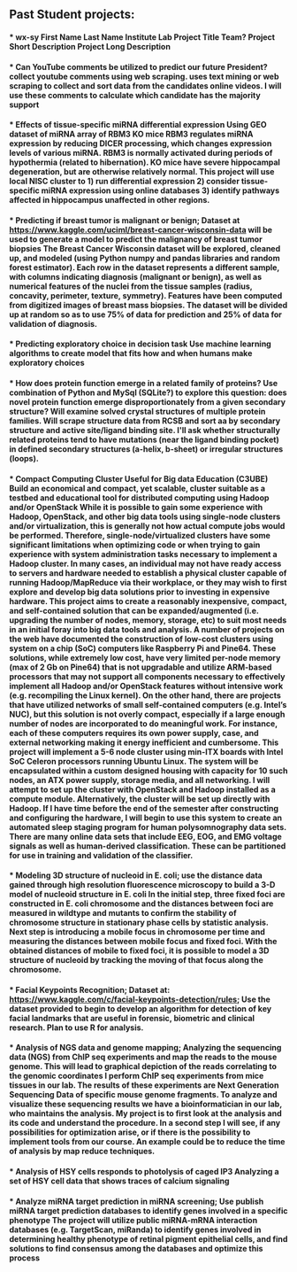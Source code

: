 
## Past Student projects:
#### * wx-sy	First Name	Last Name	Institute	Lab	Project Title	Team?	Project Short Description	Project Long Description
#### * Can YouTube comments be utilized to predict our future President?		collect youtube comments using web scraping.	uses text mining or web scraping to collect and sort data from the candidates online videos.  I will use these comments to calculate which candidate has the majority support
#### * Effects of tissue-specific miRNA differential expression 		Using GEO dataset of miRNA array of RBM3 KO mice	RBM3 regulates miRNA expression by reducing DICER processing, which changes expression levels of various miRNA. RBM3 is normally activated during periods of hypothermia (related to hibernation). KO mice have severe hippocampal degeneration, but are otherwise relatively normal. This project will use local NISC cluster to 1) run differential expression 2) consider tissue-specific miRNA expression using online databases 3) identify pathways affected in hippocampus unaffected in other regions. 
#### * Predicting if breast tumor is malignant or benign;		Dataset at https://www.kaggle.com/uciml/breast-cancer-wisconsin-data will be used to generate a model to predict the malignancy of breast tumor biopsies	The Breast Cancer Wisconsin dataset will be explored, cleaned up, and modeled (using Python numpy and pandas libraries and random forest estimator). Each row in the dataset represents a different sample, with columns indicating diagnosis (malignant or benign), as well as numerical features of the nuclei from the tissue samples (radius, concavity, perimeter, texture, symmetry). Features have been computed from digitized images of breast mass biopsies. The dataset will be divided up at random so as to use 75% of data for prediction and 25% of data for validation of diagnosis.
#### * Predicting exploratory choice in decision task		Use machine learning algorithms to create model that fits how and when humans make exploratory choices	
#### * How does protein function emerge in a related family of proteins?		Use combination of Python and MySql (SQLite?) to explore this question: does novel protein function emerge disproportionately from a given secondary structure? 	Will examine solved crystal structures of multiple protein families. Will scrape structure data from RCSB and sort aa by secondary structure and active site/ligand binding site. I'll ask whether structurally related proteins tend to have mutations (near the ligand binding pocket) in defined secondary structures (a-helix, b-sheet) or irregular structures (loops).
#### * Compact Computing Cluster Useful for Big data Education (C3UBE)		Build an economical and compact, yet scalable, cluster suitable as a testbed and educational tool for distributed computing using Hadoop and/or OpenStack	While it is possible to gain some experience with Hadoop, OpenStack, and other big data tools using single-node clusters and/or virtualization, this is generally not how actual compute jobs would be performed. Therefore, single-node/virtualized clusters have some significant limitations when optimizing code or when trying to gain experience with system administration tasks necessary to implement a Hadoop cluster. In many cases, an individual may not have ready access to servers and hardware needed to establish a physical cluster capable of running Hadoop/MapReduce via their workplace, or they may wish to first explore and develop big data solutions prior to investing in expensive hardware. This project aims to create a reasonably inexpensive, compact, and self-contained solution that can be expanded/augmented (i.e. upgrading the number of nodes, memory, storage, etc) to suit most needs in an initial foray into big data tools and analysis. A number of projects on the web have documented the construction of low-cost clusters using system on a chip (SoC) computers like Raspberry Pi and Pine64. These solutions, while extremely low cost, have very limited per-node memory (max of 2 Gb on Pine64) that is not upgradable and utilize ARM-based processors that may not support all components necessary to effectively implement all Hadoop and/or OpenStack features without intensive work (e.g. recompiling the Linux kernel). On the other hand, there are projects that have utilized networks of small self-contained computers (e.g. Intel’s NUC), but this solution is not overly compact, especially if a large enough number of nodes are incorporated to do meaningful work. For instance, each of these computers requires its own power supply, case, and external networking making it energy inefficient and cumbersome. This project will implement a 5-6 node cluster using min-ITX boards with Intel SoC Celeron processors running Ubuntu Linux. The system will be encapsulated within a custom designed housing with capacity for 10 such nodes, an ATX power supply, storage media, and all networking. I will attempt to set up the cluster with OpenStack and Hadoop installed as a compute module. Alternatively, the cluster will be set up directly with Hadoop. If I have time before the end of the semester after constructing and configuring the hardware, I will begin to use this system to create an automated sleep staging program for human polysomnography data sets. There are many online data sets that include EEG, EOG, and EMG voltage signals as well as human-derived classification. These can be partitioned for use in training and validation of the classifier.
#### * Modeling 3D structure of nucleoid in E. coli; use the distance data gained through high resolution fluorescence microscopy to build a 3-D model of nucleoid structure in E. coli	In the initial step, three fixed foci are constructed in E. coli chromosome and the distances between foci are measured in wildtype and mutants to confirm the stability of chromosome structure in stationary phase cells by statistic analysis. Next step is introducing a mobile focus in chromosome per time  and measuring the distances between mobile focus and fixed foci. With the obtained distances of mobile to fixed foci, it is possible to model a 3D structure of nucleoid by tracking the moving of that focus along the chromosome.
#### * Facial Keypoints Recognition;	Dataset at: https://www.kaggle.com/c/facial-keypoints-detection/rules;	Use the dataset provided to begin to develop an algorithm for detection of key facial landmarks that are useful in forensic, biometric and clinical research. Plan to use R for analysis.
#### * Analysis of NGS data and genome mapping;		Analyzing the sequencing data (NGS) from ChIP seq experiments and map the reads to the mouse genome. This will lead to graphical depiction of the reads correlating to the genomic coordinates	I perform ChIP seq experiments from mice tissues in our lab. The results of these experiments are Next Generation Sequencing Data of specific mouse genome fragments. To analyze and visualize these sequencing results we have a bioinformatician in our lab, who maintains the analysis. My project is to first look at the analysis and its code and understand the procedure. In a second step I will see, if any possibilities for optimization arise, or if there is the possibility to implement tools from our course. An example could be to reduce the time of analysis by map reduce techniques.
#### * Analysis of HSY cells responds to photolysis of caged IP3		Analyzing a set of HSY cell data that shows traces of calcium signaling	
#### * Analyze miRNA target prediction in miRNA screening;	Use publish miRNA target prediction databases to identify genes involved in a specific phenotype	The project will utilize public miRNA-mRNA interaction databases (e.g. TargetScan, miRanda) to identify genes involved in determining healthy phenotype of retinal pigment epithelial cells, and find solutions to find consensus among the databases and optimize this process
